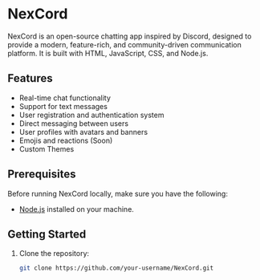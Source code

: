 # NexCord

NexCord is an open-source chatting app inspired by Discord, designed to provide a modern, feature-rich, and community-driven communication platform. It is built with HTML, JavaScript, CSS, and Node.js.

## Features

- Real-time chat functionality
- Support for text messages
- User registration and authentication system
- Direct messaging between users
- User profiles with avatars and banners
- Emojis and reactions (Soon)
- Custom Themes

## Prerequisites

Before running NexCord locally, make sure you have the following:

- [Node.js](https://nodejs.org/en/download/) installed on your machine.

## Getting Started

1. Clone the repository:

   ```bash
   git clone https://github.com/your-username/NexCord.git
